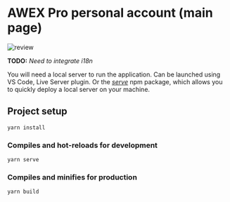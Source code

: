 # AWEX Pro personal account (main page)

![review](src/assets/review.gif "AWEX Pro personal account")

__TODO:__ _Need to integrate i18n_

You will need a local server to run the application. Can be launched using VS Code, Live Server plugin.
Or the _[serve](https://github.com/vercel/serve)_ npm package, which allows you to quickly deploy
a local server on your machine.

## Project setup
```
yarn install
```

### Compiles and hot-reloads for development
```
yarn serve
```

### Compiles and minifies for production
```
yarn build
```
